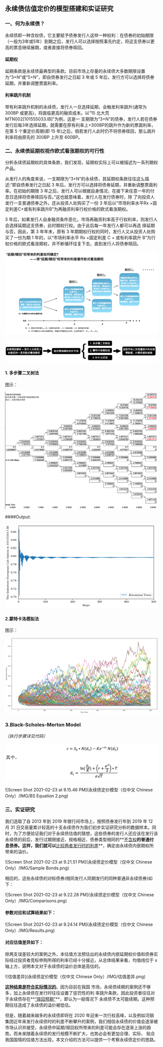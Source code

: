 ## 永续债估值定价的模型搭建和实证研究

### **一、何为永续债？**

永续债即一种含权债，它主要赋予债券发行人这样一种权利：在债券的初始期限（一般为3年或5年）到期之后，发行人可以选择按照事先约定，将这支债券以更高的票息继续展期，或者直接将债券赎回。

#### 延期权

延期条款是永续债最典型的条款。目前市场上存量的永续债大多数期限设置 为“3+N”或“5+N”，即自债券发行之日起 3 年或 5 年后，发行方可以选择将债券延期，并重新调整票面利率。

#### 利率跳升机制

带有利率跳升机制的永续债，发行人一旦选择延期，会触发利率跳升(通常为 300BP 或更高)，将面临更高的融资成本。以“15 北大荒 MTN002[101555033.IB]”为例，这是一 支期限为“3+N”的债券，发行人若在债券发行后每3年选择延期，就需要在原有利率上+300BP的跳升作为新的票面利率，在第 5 个重定价周期(即 15 年)之后，倘若发行人此时仍不将债券赎回，那么跳升利率将由原先的 300BP 上升至 600BP。

### 二、永续债延期权视作欧式看涨期权的可行性

分析永续债延期权的具体条款，我们发现，延期权实际上可以被描述为一系列期权产品。

从发行人的角度来说，一支期限为“3+N”的永续债，其延期权条款往往这么描述:“即自债券发行之日起 3 年后，发行方可以选择将债券延期，并重新调整票面利率。在初始的期限 3 年之后，发行人可以根据自身情况，在接下来任意一年的付息日选择将债券赎回与否。”这也就意味着，发行人在发行债券时，除 了向投资人发行一支普通债券之外，还从投资人处购买了一份 3 年后以“市场利率水平Rx +固定利差C+或有利率跳升B”为再融资利率行权价格的欧式看涨期权。

3 年后，如果发行人自身融资条件恶化，市场再融资利率高于行权利率，则发行人会选择延期这支债券，此时期权行权。由于此后每一年发行人都可以再选 择延期与否，因此，第 3 年年末，原有 3 年期期权行权的同时，发行人又从投资人处购买了一份为期 1 年的，以“市场利率水平 Rx +固定利差 C + 或有利率跳升 B”为行权价格的欧式看涨期权，并不断循环往复下去，直到发行人将债券赎回。

![Screen Shot 2021-02-23 at 8.57.38 PM](https://github.com/ZhiweiHu-UChicago/Portfolio_Management/blob/main/%E6%B0%B8%E7%BB%AD%E5%80%BA%E5%AE%9A%E4%BB%B7%E6%A8%A1%E5%9E%8B%EF%BC%88%E4%BB%85%E4%B8%AD%E6%96%87%20Chinese%20Only%EF%BC%89/IMG/%E5%90%AB%E6%9D%83%E5%80%BA%E6%8A%BD%E8%B1%A1%E4%B8%BA%E7%9C%8B%E6%B6%A8%E6%9C%9F%E6%9D%83.png)



![Screen Shot 2021-02-23 at 9.03.19 PM](https://github.com/ZhiweiHu-UChicago/Portfolio_Management/blob/main/%E6%B0%B8%E7%BB%AD%E5%80%BA%E5%AE%9A%E4%BB%B7%E6%A8%A1%E5%9E%8B%EF%BC%88%E4%BB%85%E4%B8%AD%E6%96%87%20Chinese%20Only%EF%BC%89/IMG/%E6%A8%A1%E5%9E%8B%E5%88%86%E8%A7%A3.png)

#### 1. 多步骤二叉树法

图示：

![二叉树试算15陕煤化MTN002](https://github.com/ZhiweiHu-UChicago/Portfolio_Management/blob/main/%E6%B0%B8%E7%BB%AD%E5%80%BA%E5%AE%9A%E4%BB%B7%E6%A8%A1%E5%9E%8B%EF%BC%88%E4%BB%85%E4%B8%AD%E6%96%87%20Chinese%20Only%EF%BC%89/IMG/%E4%BA%8C%E5%8F%89%E6%A0%91%E8%AF%95%E7%AE%9715%E9%99%95%E7%85%A4%E5%8C%96MTN002.png)

####Output:

![15陕煤化MTN002二叉树](https://github.com/ZhiweiHu-UChicago/Portfolio_Management/blob/main/%E6%B0%B8%E7%BB%AD%E5%80%BA%E5%AE%9A%E4%BB%B7%E6%A8%A1%E5%9E%8B%EF%BC%88%E4%BB%85%E4%B8%AD%E6%96%87%20Chinese%20Only%EF%BC%89/IMG/15%E9%99%95%E7%85%A4%E5%8C%96MTN002%E4%BA%8C%E5%8F%89%E6%A0%91.png)

#### 2.蒙特卡洛模拟法

图示：

![Monte Carolo](https://github.com/ZhiweiHu-UChicago/Portfolio_Management/blob/main/%E6%B0%B8%E7%BB%AD%E5%80%BA%E5%AE%9A%E4%BB%B7%E6%A8%A1%E5%9E%8B%EF%BC%88%E4%BB%85%E4%B8%AD%E6%96%87%20Chinese%20Only%EF%BC%89/IMG/Monte%20Carolo.png)

### 3.Black-Scholes-Merton Model

*（执行步骤详见代码）*

![Screen Shot 2021-02-23 at 9.15.23 PM](https://github.com/ZhiweiHu-UChicago/Portfolio_Management/blob/main/%E6%B0%B8%E7%BB%AD%E5%80%BA%E5%AE%9A%E4%BB%B7%E6%A8%A1%E5%9E%8B%EF%BC%88%E4%BB%85%E4%B8%AD%E6%96%87%20Chinese%20Only%EF%BC%89/IMG/BS%20Equation%201.png)

![Screen Shot 2021-02-23 at 9.15.46 PM](永续债定价模型（仅中文 Chinese Only）/IMG/BS Equation 2.png)

### 三、实证研究

我们选取了自 2013 年到 2019 年银行间市场上，按照债券发行年到 2019 年 12 月 31 日交易量累计较高的十支永续债作为我们初步实证研究分析的数据样本。同时，为了方便验证我们对于永续债估值的猜想，这些债券的发行人还应该在发行该永续债的前后，发行过期限接近、规格相近、债券类型相同的**<u>不含权</u>**的普通付息债券。这样，我们就可以**<u>比较两者发行时的利差</u>**，确定由永续债内嵌期权所带来的溢价。

![Screen Shot 2021-02-23 at 9.21.51 PM](永续债定价模型（仅中文 Chinese Only）/IMG/Sample Bonds.png)

相应的，这些永续债的对标债券(相同发行人同期发行的同种普通非永续债券)如下：

![Screen Shot 2021-02-23 at 9.22.28 PM](永续债定价模型（仅中文 Chinese Only）/IMG/Comparisons.png)

#### **参数对应和试算结果如下：**

![Screen Shot 2021-02-23 at 9.24.14 PM](永续债定价模型（仅中文 Chinese Only）/IMG/Results.png)

#### 对应估值差异如下：

除两支误差较大的案例之外，本估值方法预估出的永续债内嵌延期权价值和债券实际经过投资者竞标申购所得的利率已经十分接近，从总体结果来看，均值线位于 x 轴上方，说明本文对于永续债的溢价总体是高估的。

![估值差异](永续债定价模型（仅中文 Chinese Only）/IMG/估值差异.png)

**<u>这种结果是符合实际情况的</u>**。因为目前在我国 市场，永续债续期的案例还不够多，加上永续债在发行时往往设置了惩罚性的利 率跳升条款，因此投资者往往对于永续债存在**<u>“赎回预期”</u>**，即认为一般情况下 永续债不太可能续期。这种预期往往造成了永续债的溢价被低估。

但是，随着越来越多的永续债即将在 2020 年迎来一次行权高峰，以及例如河钢集团近年来发行永续债时的利差不断攀升的案例，我们相信永续债的价值会逐渐被市场认识并接受，永续债中延期/赎回权所带来的利差可能会存在逐渐上涨的趋势。而未来随着永续债的发行规模不断扩大，也势必会有更加合理、实际、 贴合我国国情的估值方法出现，本文介绍的方法可以提供一个考察永续债定价的思路。
